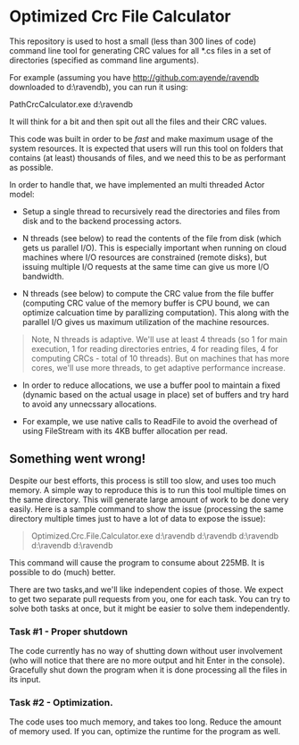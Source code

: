 # Optimized Crc File Calculator

This repository is used to host a small (less than 300 lines of code) 
command line tool for generating CRC values for all *.cs files in a set of directories
(specified as command line arguments).

For example (assuming you have http://github.com:ayende/ravendb downloaded to d:\ravendb), you can run it using:

PathCrcCalculator.exe d:\ravendb

It will think for a bit and then spit out all the files and their CRC values.

This code was built in order to be _fast_ and make maximum usage of the system resources. It is expected that users will run 
this tool on folders that contains (at least) thousands of files, and we need this to be as performant as possible.

In order to handle that, we have implemented an multi threaded Actor model:

* Setup a single thread to recursively read the directories and files from disk and to the backend processing actors.

* N threads (see below) to read the contents of the file from disk (which gets us parallel I/O). This is
  especially important when running on cloud machines where I/O resources are constrained (remote disks), but issuing
  multiple I/O requests at the same time can give us more I/O bandwidth.
  
* N threads (see below) to compute the CRC value from the file buffer (computing CRC value of the memory buffer is CPU bound,
  we can optimize calcuation time by parallizing computation). This along with the parallel I/O gives us maximum utilization
  of the machine resources.
  
>  Note, N threads is adaptive. We'll use at least 4 threads (so 1 for main execution, 1 for reading directories entries, 
> 4 for reading files, 4 for computing CRCs - total of 10 threads). But on machines that has more cores, we'll use more 
> threads, to get adaptive performance increase.

* In order to reduce allocations, we use a buffer pool to maintain a fixed (dynamic based on the actual usage in place) 
  set of buffers and try hard to avoid any unnecssary allocations.
  
* For example, we use native calls to ReadFile to avoid the overhead of using FileStream with its 4KB buffer allocation 
  per read.

## Something went wrong!

Despite our best efforts, this process is still too slow, and uses too much memory.
A simple way to reproduce this is to run this tool multiple times on the same directory. This will generate large amount of 
work to be done very easily.
Here is a sample command to show the issue (processing the same directory multiple times just to have a lot of data to expose the issue):

> Optimized.Crc.File.Calculator.exe d:\ravendb d:\ravendb d:\ravendb d:\ravendb d:\ravendb

This command will cause the program to consume about 225MB. It is possible to do (much) better. 

There are two tasks,and we'll like independent copies of those. 
We expect to get two separate pull requests from you, one for each task. You can try to solve both tasks at once, but it 
might be easier to solve them independently.

### Task #1 - Proper shutdown

The code currently has no way of shutting down without user involvement (who will notice that there are no more output and hit Enter in the console).
Gracefully shut down the program when it is done processing all the files in its input.

### Task #2 - Optimization.

The code uses too much memory, and takes too long. Reduce the amount of memory used. If you can, optimize the runtime for the program as well.
